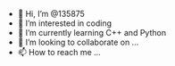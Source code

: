 - 👋 Hi, I’m @135875
- 👀 I’m interested in coding
- 🌱 I’m currently learning C++ and Python
- 💞️ I’m looking to collaborate on ...
- 📫 How to reach me ...

<!---
135875/135875 is a ✨ special ✨ repository because its `README.md` (this file) appears on your GitHub profile.
You can click the Preview link to take a look at your changes.
--->
